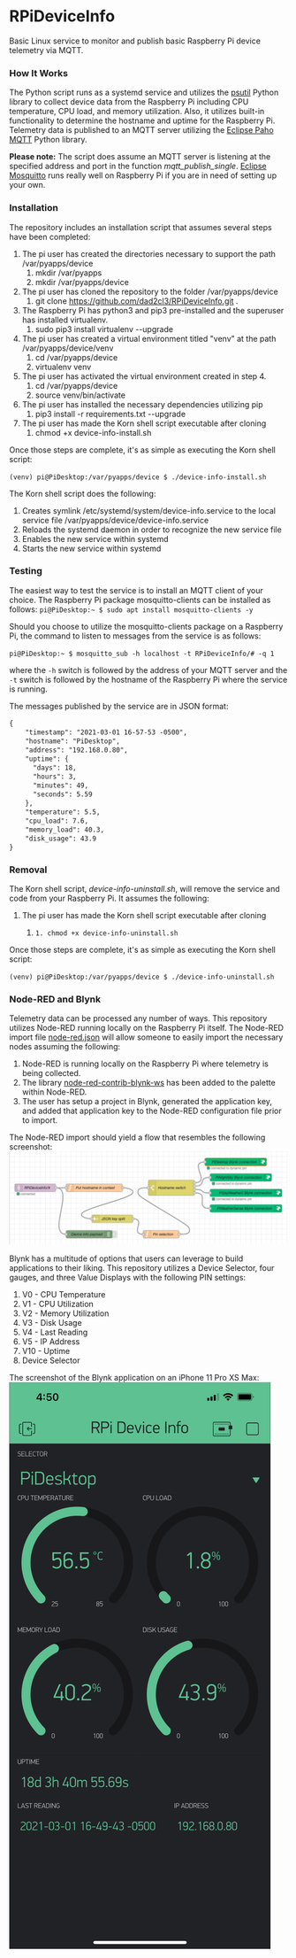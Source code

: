 # RPiDeviceInfo
Basic Linux service to monitor and publish basic Raspberry Pi device telemetry via MQTT.

### How It Works
The Python script runs as a systemd service and utilizes the [psutil](https://psutil.readthedocs.io/en/latest/) Python library to collect device data from the Raspberry Pi including CPU temperature, CPU load, and memory utilization. Also, it utilizes built-in functionality to determine the hostname and uptime for the Raspberry Pi. Telemetry data is published to an MQTT server utilizing the [Eclipse Paho MQTT](http://www.eclipse.org/paho/) Python library.

**Please note:** The script does assume an MQTT server is listening at the specified address and port in the function *mqtt_publish_single*. [Eclipse Mosquitto](https://mosquitto.org/) runs really well on Raspberry Pi if you are in need of setting up your own.

### Installation
The repository includes an installation script that assumes several steps have been completed:

1. The pi user has created the directories necessary to support the path /var/pyapps/device
    1. mkdir /var/pyapps
    2. mkdir /var/pyapps/device 
2. The pi user has cloned the repository to the folder /var/pyapps/device
    1. git clone https://github.com/dad2cl3/RPiDeviceInfo.git .
3. The Raspberry Pi has python3 and pip3 pre-installed and the superuser has installed virtualenv.
    1. sudo pip3 install virtualenv --upgrade
4. The pi user has created a virtual environment titled "venv" at the path /var/pyapps/device/venv
    1. cd /var/pyapps/device
    2. virtualenv venv
5. The pi user has activated the virtual environment created in step 4.
    1. cd /var/pyapps/device
    2. source venv/bin/activate
6. The pi user has installed the necessary dependencies utilizing pip
    1. pip3 install -r requirements.txt --upgrade
7. The pi user has made the Korn shell script executable after cloning
    1. chmod +x device-info-install.sh

Once those steps are complete, it's as simple as executing the Korn shell script:

`(venv) pi@PiDesktop:/var/pyapps/device $ ./device-info-install.sh`

The Korn shell script does the following:
1. Creates symlink /etc/systemd/system/device-info.service to the local service file /var/pyapps/device/device-info.service
2. Reloads the systemd daemon in order to recognize the new service file
3. Enables the new service within systemd
4. Starts the new service within systemd

### Testing
The easiest way to test the service is to install an MQTT client of your choice. The Raspberry Pi package mosquitto-clients can be installed as follows:
`pi@PiDesktop:~ $ sudo apt install mosquitto-clients -y`

Should you choose to utilize the mosquitto-clients package on a Raspberry Pi, the command to listen to messages from the service is as follows:

`pi@PiDesktop:~ $ mosquitto_sub -h localhost -t RPiDeviceInfo/# -q 1`

where the `-h` switch is followed by the address of your MQTT server and the `-t` switch is followed by the hostname of the Raspberry Pi where the service is running.

The messages published by the service are in JSON format:
```
{
    "timestamp": "2021-03-01 16-57-53 -0500",
    "hostname": "PiDesktop",
    "address": "192.168.0.80",
    "uptime": {
      "days": 18,
      "hours": 3,
      "minutes": 49,
      "seconds": 5.59
    },
    "temperature": 5.5,
    "cpu_load": 7.6,
    "memory_load": 40.3,
    "disk_usage": 43.9
}
```

### Removal
The Korn shell script, *device-info-uninstall.sh*, will remove the service and code from your Raspberry Pi. It assumes the following:
1. The pi user has made the Korn shell script executable after cloning
    1.     1. chmod +x device-info-uninstall.sh

Once those steps are complete, it's as simple as executing the Korn shell script:

`(venv) pi@PiDesktop:/var/pyapps/device $ ./device-info-uninstall.sh`

### Node-RED and Blynk
Telemetry data can be processed any number of ways. This repository utilizes Node-RED running locally on the Raspberry Pi itself. The Node-RED import file [node-red.json](https://github.com/dad2cl3/RPiDeviceInfo/blob/main/node-red.json) will allow someone to easily import the necessary nodes assuming the following:
1. Node-RED is running locally on the Raspberry Pi where telemetry is being collected.
2. The library [node-red-contrib-blynk-ws](https://github.com/gablau/node-red-contrib-blynk-ws) has been added to the palette within Node-RED.
2. The user has setup a project in Blynk, generated the application key, and added that application key to the Node-RED configuration file prior to import.

The Node-RED import should yield a flow that resembles the following screenshot:
![Node-RED flow example](https://github.com/dad2cl3/RPiDeviceInfo/blob/main/node-red-screenshot.png)

Blynk has a multitude of options that users can leverage to build applications to their liking. This repository utilizes a Device Selector, four gauges, and three Value Displays with the following PIN settings:
1. V0 - CPU Temperature
2. V1 - CPU Utilization
3. V2 - Memory Utilization
4. V3 - Disk Usage
5. V4 - Last Reading
6. V5 - IP Address
7. V10 - Uptime
8. Device Selector

The screenshot of the Blynk application on an iPhone 11 Pro XS Max:
![Blynk SuperChart example](https://github.com/dad2cl3/RPiDeviceInfo/blob/main/blynk-screenshot.PNG)
